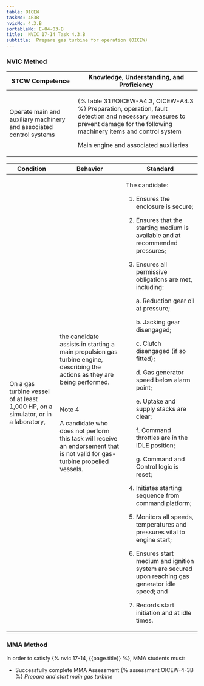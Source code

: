 ```yaml
---
table: OICEW
taskNo: 4E3B
nvicNo: 4.3.B 
sortableNo: E-04-03-B
title:  NVIC 17-14 Task 4.3.B 
subtitle:  Prepare gas turbine for operation (OICEW)
---
```






### NVIC Method

<a style="display:none;" onclick="togglevisibility('nvic_methods')" >Show NVIC method.</a>

<div id='nvic_methods' class='show'>

<table>
<thead>
<tr>
<th class='forty'> STCW Competence </th>
<th class='sixty'> Knowledge, Understanding, and Proficiency </th>
</tr>
</thead>

<tbody>
<tr><td markdown='1'>

Operate main and auxiliary machinery and associated control systems

</td><td markdown='1'>

{% table 31#OICEW-A4.3, OICEW-A4.3 %} Preparation, operation, fault detection and necessary measures to prevent damage for the following machinery items and control system 

Main engine and associated auxiliaries

</td></tr>


</tbody>
</table>


<table>
<thead>
<tr><th class='twenty'>  Condition </th><th class='twenty'> Behavior </th><th  class='sixty'>Standard </th></tr>
</thead>
<tbody >



<tr><td markdown='1'>

On a gas turbine vessel of at least 1,000 HP, on a simulator, or in a laboratory,

</td><td markdown='1'>

the candidate assists in starting a main propulsion gas turbine engine, describing the actions as they are being performed.

<br>

<div class="tooltip" markdown='1'>

Note 4

A candidate who does not perform this task will receive an endorsement that is not valid for gas-turbine propelled vessels.

</div>


</td><td markdown='1'>

The candidate:

1. Ensures the enclosure is secure;

2. Ensures that the starting medium is available and at recommended pressures;

3. Ensures all permissive obligations are met, including:

     a. Reduction gear oil at pressure;

     b. Jacking gear disengaged;

     c. Clutch disengaged (if so fitted);

     d. Gas generator speed below alarm point;

     e. Uptake and supply stacks are clear;

     f. Command throttles are in the IDLE position;

     g. Command and Control logic is reset;

4. Initiates starting sequence from command platform;

5. Monitors all speeds, temperatures and pressures vital to engine start;

6. Ensures start medium and ignition system are secured upon reaching gas generator idle speed; and

7. Records start initiation and at idle times.

</td></tr>
</tbody>
</table>
</div>


### MMA Method

In order to satisfy  {% nvic 17-14, {{page.title}}  %}, MMA students must:

* Successfully complete MMA Assessment {% assessment OICEW-4-3B %} *Prepare and start main gas turbine*